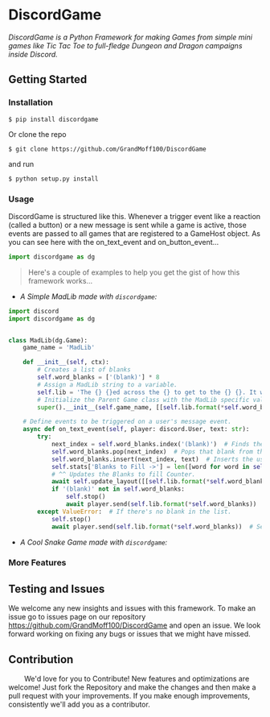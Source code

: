 # DiscordGame
*DiscordGame is a Python Framework for making Games 
from simple mini games like Tic Tac Toe 
to full-fledge Dungeon and Dragon campaigns inside Discord.*

## Getting Started
### Installation
```shell script
$ pip install discordgame
```
Or clone the repo

```shell script
$ git clone https://github.com/GrandMoff100/DiscordGame
```

and run
```shell script
$ python setup.py install
```

### Usage
DiscordGame is structured like this. 
Whenever a trigger event like a reaction (called a button) or a new message is sent while a game is active, 
those events are passed to all games that are registered to a GameHost object. 
As you can see here with the on_text_event and on_button_event...
```python
import discordgame as dg


```

> Here's a couple of examples to help you get the gist of how this framework works...

- *A Simple MadLib made with ``discordgame``:*
```python
import discord
import discordgame as dg


class MadLib(dg.Game):
    game_name = 'MadLib'

    def __init__(self, ctx):
        # Creates a list of blanks
        self.word_blanks = ['(blank)'] * 8
        # Assign a MadLib string to a variable.
        self.lib = 'The {} {}ed across the {} to get to the {} {}. It wanted to get to the {} so it could {} with a {}.'
        # Initialize the Parent Game class with the MadLib specific values.
        super().__init__(self.game_name, [[self.lib.format(*self.word_blanks)]], ctx=ctx, needs_text_input=True)

    # Define events to be triggered on a user's message event.
    async def on_text_event(self, player: discord.User, text: str):
        try:
            next_index = self.word_blanks.index('(blank)')  # Finds the left-most blank in the list.
            self.word_blanks.pop(next_index)  # Pops that blank from the list.
            self.word_blanks.insert(next_index, text)  # Inserts the user's word into the said blank.
            self.stats['Blanks to Fill ->'] = len([word for word in self.word_blanks if word == '(blank)'])
            # ^^ Updates the Blanks to fill Counter.
            await self.update_layout([[self.lib.format(*self.word_blanks)]])  # Sends the changes to discord.
            if '(blank)' not in self.word_blanks:
                self.stop()
                await player.send(self.lib.format(*self.word_blanks))  # Sends the final MadLib to the channel.
        except ValueError:  # If there's no blank in the list.
            self.stop()
            await player.send(self.lib.format(*self.word_blanks))  # Sends the final MadLib to the channel.
```

- *A Cool Snake Game made with ``discordgame``:*


### More Features


## Testing and Issues
We welcome any new insights and issues with this framework.
To make an issue go to issues page on our repository https://github.com/GrandMoff100/DiscordGame and open an issue.
We look forward working on fixing any bugs or issues that we might have missed.

## Contribution
&nbsp;&nbsp;&nbsp;&nbsp;&nbsp;&nbsp;&nbsp;&nbsp;We'd love for you to Contribute! New features and optimizations are welcome! 
Just fork the Repository and make the changes and then make a pull request with your improvements.
If you make enough improvements, consistently we'll add you as a contributor.
